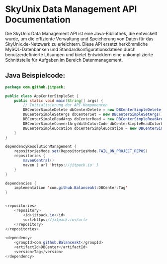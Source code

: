 # SkyUnix Data Management API Documentation

Die SkyUnix Data Management API ist eine Java-Bibliothek, die entwickelt wurde, um die effiziente Verwaltung und Speicherung von Daten für das SkyUnix.de-Netzwerk zu erleichtern. Diese API ersetzt herkömmliche MySQL-Datenbanken und Standardkonfigurationsdateien durch benutzerdefinierte Lösungen und bietet Entwicklern eine unkomplizierte Schnittstelle für Aufgaben im Bereich Datenmanagement.

## Java Beispielcode:

```java
package com.github.jitpack;

public class AppCenterSimpleSet {
    public static void main(String[] args) {
        // Initialisierung der API-Komponenten
        DBCenterSimpleDelete dbCenterDelete = new DBCenterSimpleDelete();
        DBCenterSimpleSetArgs dbCenterSet = new DBCenterSimpleSetArgs();
        DBCenterSimpleReadArgs dbCenterRead = new DBCenterSimpleReadArgs();
        DBCenterSimpleConvertArgsWithColorCode dbCenterSimpleReadColorCode = new DBCenterSimpleConvertArgsWithColorCode();
        DBCenterSimpleLocation dbCenterSimpleLocation = new DBCenterSimpleLocation();
    }
}

dependencyResolutionManagement {
    repositoriesMode.set(RepositoriesMode.FAIL_ON_PROJECT_REPOS)
    repositories {
        mavenCentral()
        maven { url 'https://jitpack.io' }
    }
}

dependencies {
    implementation 'com.github.Balanceakt:DBCenter:Tag'
}


<repositories>
    <repository>
        <id>jitpack.io</id>
        <url>https://jitpack.io</url>
    </repository>
</repositories>

<dependency>
    <groupId>com.github.Balanceakt</groupId>
    <artifactId>DBCenter</artifactId>
    <version>Tag</version>
</dependency>
